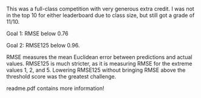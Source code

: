 This was a full-class competition with very generous extra credit. I was not in the top 10 for either leaderboard due to class size, but still got a grade of 11/10.

Goal 1: RMSE below 0.76

Goal 2: RMSE125 below 0.96.

RMSE measures the mean Euclidean error between predictions and actual values. RMSE125 is much stricter, as it is measuring RMSE for the extreme values 1, 2, and 5. Lowering RMSE125 without bringing RMSE above the threshold score was the greatest challenge.

readme.pdf contains more information!
